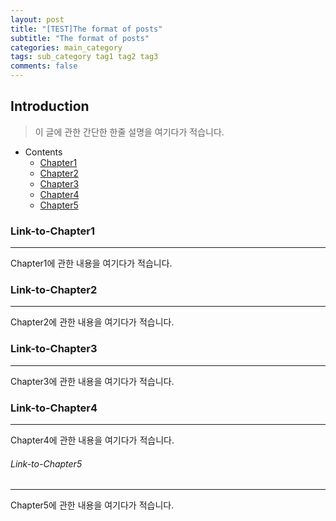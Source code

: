 ```yaml
---
layout: post
title: "[TEST]The format of posts"
subtitle: "The format of posts"
categories: main_category
tags: sub_category tag1 tag2 tag3
comments: false
---
```


## Introduction
> 이 글에 관한 간단한 한줄 설명을 여기다가 적습니다.
  
- Contents
	- [Chapter1](#link-to-chapter1) 
	- [Chapter2](#link-to-chapter2)
	- [Chapter3](#link-to-chapter3)
	- [Chapter4](#link-to-chapter4)
	- [Chapter5](#link-to-chapter5)
  
### Link-to-Chapter1  
---  
Chapter1에 관한 내용을 여기다가 적습니다.    
  
### Link-to-Chapter2  
---  
Chapter2에 관한 내용을 여기다가 적습니다.  
  
### Link-to-Chapter3  
---  
Chapter3에 관한 내용을 여기다가 적습니다.  
  
### Link-to-Chapter4  
---  
Chapter4에 관한 내용을 여기다가 적습니다.  
  
###### Link-to-Chapter5  
---  
Chapter5에 관한 내용을 여기다가 적습니다.  
  